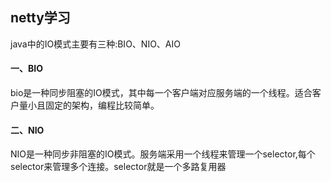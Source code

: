 ## netty学习

java中的IO模式主要有三种:BIO、NIO、AIO

#### 一、BIO

bio是一种同步阻塞的IO模式，其中每一个客户端对应服务端的一个线程。适合客户量小且固定的架构，编程比较简单。

#### 二、NIO 

NIO是一种同步非阻塞的IO模式。服务端采用一个线程来管理一个selector,每个selector来管理多个连接。selector就是一个多路复用器

